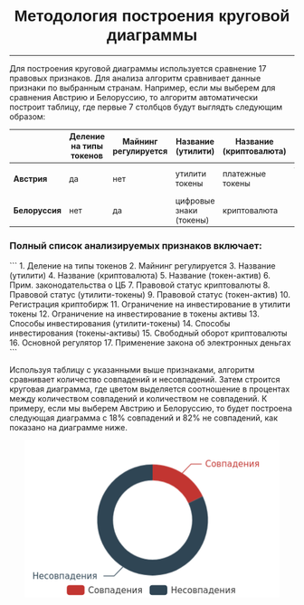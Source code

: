 <center><h1><b><font face="sans-serif">Методология построения круговой диаграммы</font></b></h1></center>

---
Для построения круговой диаграммы используется сравнение 17 правовых признаков. Для анализа алгоритм сравнивает данные признаки по выбранным странам. Например, если мы выберем для сравнения Австрию и Белоруссию, то алгоритм автоматически построит таблицу, где первые 7 столбцов будут выглядть следующим образом:  

|       |  Деление на типы токенов | Майнинг регулируется| Название (утилити)| Название (криптовалюта) | Название (токен-актив) | Прим. законодательства о ЦБ|Правовой статус криптовалюты| 
|-|-|-|-|-|-|-|-|
|<b>Австрия</b>| да | нет | утилити токены | платежные токены | токены ценные бумаги |не определено|нематериальное имущество|
|<b> Белоруссия </b> |нет | да|  цифровые знаки (токены)| криптовалюта| цифровые знаки (токены)| нет| средство обмена|


### Полный список анализируемых признаков включает:
<p>
```
1. Деление на типы токенов
2. Майнинг регулируется
3. Название (утилити)
4. Название (криптовалюта)
5. Название (токен-актив)
6. Прим. законодательства о ЦБ
7. Правовой статус криптовалюты
8. Правовой статус (утилити-токены)
9. Правовой статус (токен-актив)
10. Регистрация криптобирж
11. Ограничение на инвестирование в утилити токены
12. Ограничение на инвестирование в токены активы
13. Способы инвестирования (утилити-токены)               
14. Способы инвестирования (токены-активы)       
15. Свободный оборот криптовалюты
16. Основной регулятор
17. Применение закона об электронных деньгах
```
</p>

Используя таблицу с указанными выше признаками, алгоритм сравнивает количество совпадений и несовпадений. Затем строится круговая диаграмма,  где цветом выделяется соотношение в процентах между количеством совпадений и количеством не совпадений.
К примеру, если мы выберем Австрию и Белоруссию, то будет построена следующая диаграмма с 18% совпадений и 82% не совпадений, как показано на диаграмме ниже.

<center>
<img src="circle_comp.png" alt="drawing" width="450"/>
</center>

       